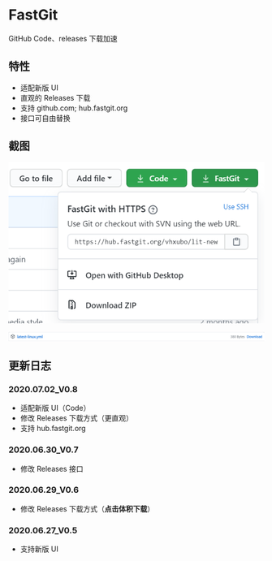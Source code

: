 # FastGit

GitHub Code、releases 下载加速

## 特性

- 适配新版 UI
- 直观的 Releases 下载
- 支持 github.com; hub.fastgit.org
- 接口可自由替换

## 截图

![code](../../images/fastgit_code.png)

![release](../../images/fastgit_releases.png)

## 更新日志

### 2020.07.02_V0.8

- 适配新版 UI（Code）
- 修改 Releases 下载方式（更直观）
- 支持 hub.fastgit.org

### 2020.06.30_V0.7

- 修改 Releases 接口

### 2020.06.29_V0.6

- 修改 Releases 下载方式（**点击体积下载**）

### 2020.06.27_V0.5

- 支持新版 UI
